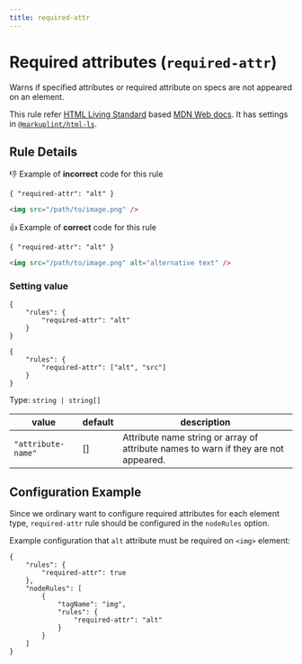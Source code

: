 ```yaml
---
title: required-attr
---
```


# Required attributes (`required-attr`)

Warns if specified attributes or required attribute on specs are not appeared on an element.

This rule refer [HTML Living Standard](https://html.spec.whatwg.org/) based [MDN Web docs](https://developer.mozilla.org/en/docs/Web/HTML). It has settings in [`@markuplint/html-ls`](https://github.com/markuplint/markuplint/blob/master/packages/%40markuplint/html-ls/index.json).

## Rule Details

:-1: Example of **incorrect** code for this rule

`{ "required-attr": "alt" }`

```html
<img src="/path/to/image.png" />
```

:+1: Example of **correct** code for this rule

`{ "required-attr": "alt" }`

```html
<img src="/path/to/image.png" alt="alternative text" />
```

### Setting value

```json:title=.markuplintrc
{
	"rules": {
		"required-attr": "alt"
	}
}
```

```json:title=.markuplintrc
{
	"rules": {
		"required-attr": ["alt", "src"]
	}
}
```

Type: `string | string[]`

| value              | default | description                                                                         |
| ------------------ | ------- | ----------------------------------------------------------------------------------- |
| `"attribute-name"` | []      | Attribute name string or array of attribute names to warn if they are not appeared. |

## Configuration Example

Since we ordinary want to configure required attributes for each element type, `required-attr` rule should be configured in the `nodeRules` option.

Example configuration that `alt` attribute must be required on `<img>` element:

```json:title=.markuplintrc
{
	"rules": {
		"required-attr": true
	},
	"nodeRules": [
		{
			"tagName": "img",
			"rules": {
				"required-attr": "alt"
			}
		}
	]
}
```
